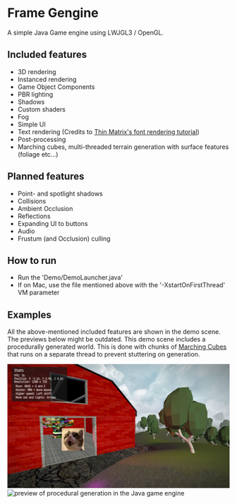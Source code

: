 # Frame Gengine
A simple Java Game engine using LWJGL3 / OpenGL.

## Included features
- 3D rendering
- Instanced rendering
- Game Object Components
- PBR lighting
- Shadows
- Custom shaders
- Fog
- Simple UI
- Text rendering (Credits to [Thin Matrix's font rendering tutorial](https://www.youtube.com/watch?v=mnIQEQoHHCU))
- Post-processing
- Marching cubes, multi-threaded terrain generation with surface features (foliage etc...)

## Planned features
- Point- and spotlight shadows
- Collisions
- Ambient Occlusion
- Reflections
- Expanding UI to buttons
- Audio
- Frustum (and Occlusion) culling

## How to run
- Run the 'Demo/DemoLauncher.java'
- If on Mac, use the file mentioned above with the '-XstartOnFirstThread' VM parameter

## Examples
All the above-mentioned included features are shown in the demo scene. The previews below might be outdated.
This demo scene includes a procedurally generated world. This is done with chunks of [Marching Cubes](https://en.wikipedia.org/wiki/Marching_cubes) that runs on a separate thread to prevent stuttering on generation.

![preview image of render](git-files/images/preview3.png)
![preview of procedural generation in the Java game engine](git-files/images/world_gen_preview.gif)
